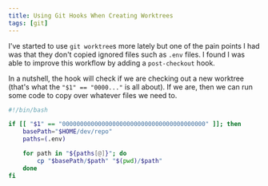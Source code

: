 ```yaml
---
title: Using Git Hooks When Creating Worktrees
tags: [git]
---
```


I've started to use `git worktree`s more lately but one of the pain points I had
was that they don't copied ignored files such as `.env` files. I found I was
able to improve this workflow by adding a `post-checkout` hook.

In a nutshell, the hook will check if we are checking out a new worktree (that's
what the `"$1" == "0000..."` is all about). If we are, then we can run some code
to copy over whatever files we need to.

```bash .git/hooks/post-checkout
#!/bin/bash

if [[ "$1" == "0000000000000000000000000000000000000000" ]]; then
	basePath="$HOME/dev/repo"
	paths=(.env)

	for path in "${paths[@]}"; do
		cp "$basePath/$path" "$(pwd)/$path"
	done
fi
```
